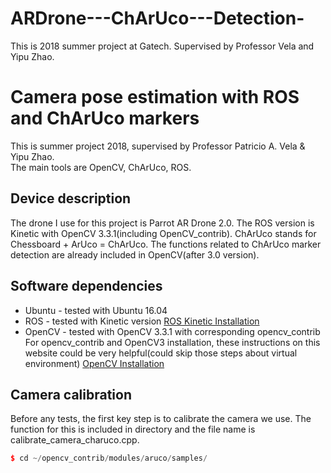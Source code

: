 # ARDrone---ChArUco---Detection-
This is 2018 summer project at Gatech. Supervised by Professor Vela and Yipu Zhao.

# Camera pose estimation with ROS and ChArUco markers
This is summer project 2018, supervised by Professor Patricio A. Vela &amp; Yipu Zhao.  
The main tools are OpenCV, ChArUco, ROS. 

## Device description
The drone I use for this project is Parrot AR Drone 2.0. The ROS version is Kinetic with OpenCV 3.3.1(including OpenCV_contrib). ChArUco stands for Chessboard + ArUco = ChArUco. The functions related to ChArUco marker detection are already included in OpenCV(after 3.0 version). 

## Software dependencies
* Ubuntu - tested with Ubuntu 16.04
* ROS - tested with Kinetic version [ROS Kinetic Installation](http://wiki.ros.org/kinetic/Installation/Ubuntu)
* OpenCV - tested with OpenCV 3.3.1 with corresponding opencv_contrib
For opencv_contrib and OpenCV3 installation, these instructions on this website could be very helpful(could skip those steps about virtual environment)   [OpenCV Installation](https://www.learnopencv.com/install-opencv3-on-ubuntu/)



## Camera calibration
Before any tests, the first key step is to calibrate the camera we use. The function for this is included in directory and the file name is calibrate_camera_charuco.cpp.
```C++
$ cd ~/opencv_contrib/modules/aruco/samples/
```


